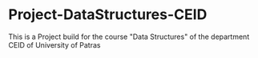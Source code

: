 # Project-DataStructures-CEID
This is a Project build for the course "Data Structures" of the department CEID of University of Patras
